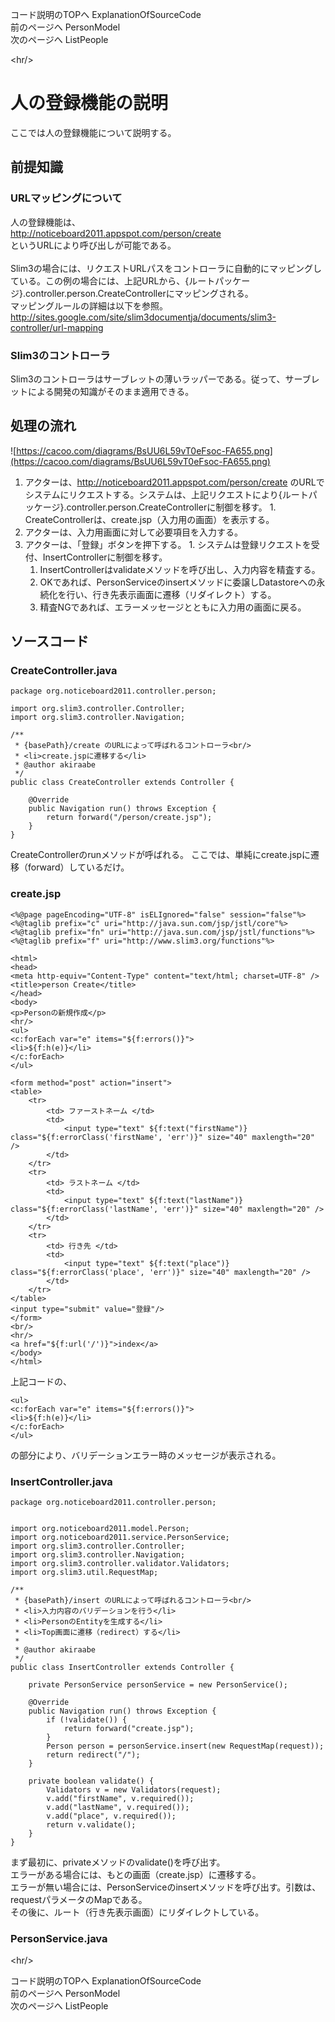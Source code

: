コード説明のTOPへ ExplanationOfSourceCode
<br />
前のページへ PersonModel
<br />
次のページへ ListPeople


&lt;hr/&gt;


# 人の登録機能の説明 #

ここでは人の登録機能について説明する。<br />

## 前提知識 ##
### URLマッピングについて ###
人の登録機能は、<br />
http://noticeboard2011.appspot.com/person/create
<br />
というURLにより呼び出しが可能である。
<br />
<br />
Slim3の場合には、リクエストURLパスをコントローラに自動的にマッピングしている。この例の場合には、上記URLから、{ルートパッケージ}.controller.person.CreateControllerにマッピングされる。<br />
マッピングルールの詳細は以下を参照。<br />
http://sites.google.com/site/slim3documentja/documents/slim3-controller/url-mapping

### Slim3のコントローラ ###
Slim3のコントローラはサーブレットの薄いラッパーである。従って、サーブレットによる開発の知識がそのまま適用できる。

## 処理の流れ ##
![https://cacoo.com/diagrams/BsUU6L59vT0eFsoc-FA655.png](https://cacoo.com/diagrams/BsUU6L59vT0eFsoc-FA655.png)
  1. アクターは、http://noticeboard2011.appspot.com/person/create のURLでシステムにリクエストする。システムは、上記リクエストにより{ルートパッケージ}.controller.person.CreateControllerに制御を移す。
    1. CreateControllerは、create.jsp（入力用の画面）を表示する。
  1. アクターは、入力用画面に対して必要項目を入力する。
  1. アクターは、「登録」ボタンを押下する。
    1. システムは登録リクエストを受付、InsertControllerに制御を移す。
      1. InsertControllerはvalidateメソッドを呼び出し、入力内容を精査する。
      1. OKであれば、PersonServiceのinsertメソッドに委譲しDatastoreへの永続化を行い、行き先表示画面に遷移（リダイレクト）する。
      1. 精査NGであれば、エラーメッセージとともに入力用の画面に戻る。

## ソースコード ##
### CreateController.java ###
```
package org.noticeboard2011.controller.person;

import org.slim3.controller.Controller;
import org.slim3.controller.Navigation;

/**
 * {basePath}/create のURLによって呼ばれるコントローラ<br/>
 * <li>create.jspに遷移する</li>
 * @author akiraabe
 */
public class CreateController extends Controller {

    @Override
    public Navigation run() throws Exception {
        return forward("/person/create.jsp");
    }
}
```

CreateControllerのrunメソッドが呼ばれる。
ここでは、単純にcreate.jspに遷移（forward）しているだけ。

### create.jsp ###
```
<%@page pageEncoding="UTF-8" isELIgnored="false" session="false"%>
<%@taglib prefix="c" uri="http://java.sun.com/jsp/jstl/core"%>
<%@taglib prefix="fn" uri="http://java.sun.com/jsp/jstl/functions"%>
<%@taglib prefix="f" uri="http://www.slim3.org/functions"%>

<html>
<head>
<meta http-equiv="Content-Type" content="text/html; charset=UTF-8" />
<title>person Create</title>
</head>
<body>
<p>Personの新規作成</p>
<hr/>
<ul>
<c:forEach var="e" items="${f:errors()}">
<li>${f:h(e)}</li>
</c:forEach>
</ul>

<form method="post" action="insert">
<table>
	<tr>
		<td> ファーストネーム </td>
		<td>
			<input type="text" ${f:text("firstName")} class="${f:errorClass('firstName', 'err')}" size="40" maxlength="20" />
		</td>	
	</tr>
	<tr>
		<td> ラストネーム </td>
		<td>
			<input type="text" ${f:text("lastName")} class="${f:errorClass('lastName', 'err')}" size="40" maxlength="20" />
		</td>	
	</tr>
	<tr>
		<td> 行き先 </td>
		<td>
			<input type="text" ${f:text("place")} class="${f:errorClass('place', 'err')}" size="40" maxlength="20" />
		</td>	
	</tr>
</table>
<input type="submit" value="登録"/>
</form>
<br/>
<hr/>
<a href="${f:url('/')}">index</a>
</body>
</html>
```

上記コードの、
```
<ul>
<c:forEach var="e" items="${f:errors()}">
<li>${f:h(e)}</li>
</c:forEach>
</ul>
```
の部分により、バリデーションエラー時のメッセージが表示される。

### InsertController.java ###
```
package org.noticeboard2011.controller.person;


import org.noticeboard2011.model.Person;
import org.noticeboard2011.service.PersonService;
import org.slim3.controller.Controller;
import org.slim3.controller.Navigation;
import org.slim3.controller.validator.Validators;
import org.slim3.util.RequestMap;

/**
 * {basePath}/insert のURLによって呼ばれるコントローラ<br/>
 * <li>入力内容のバリデーションを行う</li>
 * <li>PersonのEntityを生成する</li>
 * <li>Top画面に遷移（redirect）する</li>
 * 
 * @author akiraabe
 */
public class InsertController extends Controller {
    
    private PersonService personService = new PersonService();

    @Override
    public Navigation run() throws Exception {
        if (!validate()) {
            return forward("create.jsp");
        }
        Person person = personService.insert(new RequestMap(request));
        return redirect("/");
    }
    
    private boolean validate() {
        Validators v = new Validators(request);
        v.add("firstName", v.required());
        v.add("lastName", v.required());
        v.add("place", v.required());
        return v.validate();
    }
}

```

まず最初に、privateメソッドのvalidate()を呼び出す。<br />
エラーがある場合には、もとの画面（create.jsp）に遷移する。<br />
エラーが無い場合には、PersonServiceのinsertメソッドを呼び出す。引数は、requestパラメータのMapである。<br />
その後に、ルート（行き先表示画面）にリダイレクトしている。

### PersonService.java ###



&lt;hr/&gt;


コード説明のTOPへ ExplanationOfSourceCode
<br />
前のページへ PersonModel
<br />
次のページへ ListPeople